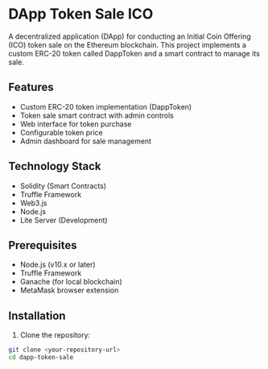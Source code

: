 # DApp Token Sale ICO

A decentralized application (DApp) for conducting an Initial Coin Offering (ICO) token sale on the Ethereum blockchain. This project implements a custom ERC-20 token called DappToken and a smart contract to manage its sale.

## Features

- Custom ERC-20 token implementation (DappToken)
- Token sale smart contract with admin controls
- Web interface for token purchase
- Configurable token price
- Admin dashboard for sale management

## Technology Stack

- Solidity (Smart Contracts)
- Truffle Framework
- Web3.js
- Node.js
- Lite Server (Development)

## Prerequisites

- Node.js (v10.x or later)
- Truffle Framework
- Ganache (for local blockchain)
- MetaMask browser extension

## Installation

1. Clone the repository:
```bash
git clone <your-repository-url>
cd dapp-token-sale
